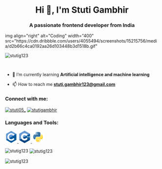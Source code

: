 <h1 align="center">Hi 👋, I'm Stuti Gambhir</h1>
<h3 align="center">A passionate frontend developer from India</h3>
img align="right" alt="Coding" width="400" src="https://cdn.dribbble.com/users/4055494/screenshots/15215756/media/d2b66c4ca0192aa26d103448b3d1518b.gif"

<p align="left"> <img src="https://komarev.com/ghpvc/?username=stutig123&label=Profile%20views&color=0e75b6&style=flat" alt="stutig123" /> </p>

<p align="left"> <a href="https://twitter.com/" target="blank"><img src="https://img.shields.io/twitter/follow/?logo=twitter&style=for-the-badge" alt="" /></a> </p>

- 🌱 I’m currently learning **Artificial intelligence and machine learning**

- 📫 How to reach me **stuti.gambhir123@gmail.com**

<h3 align="left">Connect with me:</h3>
<p align="left">
<a href="https://instagram.com/stuti05_" target="blank"><img align="center" src="https://raw.githubusercontent.com/rahuldkjain/github-profile-readme-generator/master/src/images/icons/Social/instagram.svg" alt="stuti05_" height="30" width="40" /></a>
<a href="https://www.hackerrank.com/stutigambhir" target="blank"><img align="center" src="https://raw.githubusercontent.com/rahuldkjain/github-profile-readme-generator/master/src/images/icons/Social/hackerrank.svg" alt="stutigambhir" height="30" width="40" /></a>
</p>

<h3 align="left">Languages and Tools:</h3>
<p align="left"> <a href="https://www.cprogramming.com/" target="_blank" rel="noreferrer"> <img src="https://raw.githubusercontent.com/devicons/devicon/master/icons/c/c-original.svg" alt="c" width="40" height="40"/> </a> <a href="https://www.w3schools.com/cpp/" target="_blank" rel="noreferrer"> <img src="https://raw.githubusercontent.com/devicons/devicon/master/icons/cplusplus/cplusplus-original.svg" alt="cplusplus" width="40" height="40"/> </a> <a href="https://www.python.org" target="_blank" rel="noreferrer"> <img src="https://raw.githubusercontent.com/devicons/devicon/master/icons/python/python-original.svg" alt="python" width="40" height="40"/> </a> </p>

<p><img align="left" src="https://github-readme-stats.vercel.app/api/top-langs?username=stutig123&show_icons=true&locale=en&layout=compact" alt="stutig123" /></p>

<p>&nbsp;<img align="center" src="https://github-readme-stats.vercel.app/api?username=stutig123&show_icons=true&locale=en" alt="stutig123" /></p>

<p><img align="center" src="https://github-readme-streak-stats.herokuapp.com/?user=stutig123&" alt="stutig123" /></p>

